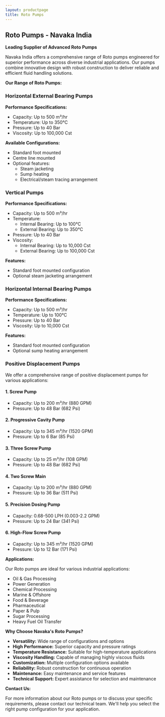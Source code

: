 ```yaml
---
layout: productpage
title: Roto Pumps
---
```


## Roto Pumps - Navaka India

**Leading Supplier of Advanced Roto Pumps**

Navaka India offers a comprehensive range of Roto pumps engineered for superior performance across diverse industrial applications. Our pumps combine innovative design with robust construction to deliver reliable and efficient fluid handling solutions.

**Our Range of Roto Pumps:**

### Horizontal External Bearing Pumps

**Performance Specifications:**
* Capacity: Up to 500 m³/hr
* Temperature: Up to 350°C
* Pressure: Up to 40 Bar
* Viscosity: Up to 100,000 Cst

**Available Configurations:**
* Standard foot mounted
* Centre line mounted
* Optional features:
  * Steam jacketing
  * Sump heating
  * Electrical/steam tracing arrangement

### Vertical Pumps

**Performance Specifications:**
* Capacity: Up to 500 m³/hr
* Temperature:
  * Internal Bearing: Up to 100°C
  * External Bearing: Up to 350°C
* Pressure: Up to 40 Bar
* Viscosity:
  * Internal Bearing: Up to 10,000 Cst
  * External Bearing: Up to 100,000 Cst

**Features:**
* Standard foot mounted configuration
* Optional steam jacketing arrangement

### Horizontal Internal Bearing Pumps

**Performance Specifications:**
* Capacity: Up to 500 m³/hr
* Temperature: Up to 100°C
* Pressure: Up to 40 Bar
* Viscosity: Up to 10,000 Cst

**Features:**
* Standard foot mounted configuration
* Optional sump heating arrangement

### Positive Displacement Pumps

We offer a comprehensive range of positive displacement pumps for various applications:

#### 1. Screw Pump
* Capacity: Up to 200 m³/hr (880 GPM)
* Pressure: Up to 48 Bar (682 Psi)

#### 2. Progressive Cavity Pump
* Capacity: Up to 345 m³/hr (1520 GPM)
* Pressure: Up to 6 Bar (85 Psi)

#### 3. Three Screw Pump
* Capacity: Up to 25 m³/hr (108 GPM)
* Pressure: Up to 48 Bar (682 Psi)

#### 4. Two Screw Main
* Capacity: Up to 200 m³/hr (880 GPM)
* Pressure: Up to 36 Bar (511 Psi)

#### 5. Precision Dosing Pump
* Capacity: 0.68-500 LPH (0.003-2.2 GPM)
* Pressure: Up to 24 Bar (341 Psi)

#### 6. High-Flow Screw Pump
* Capacity: Up to 345 m³/hr (1520 GPM)
* Pressure: Up to 12 Bar (171 Psi)

**Applications:**

Our Roto pumps are ideal for various industrial applications:
* Oil & Gas Processing
* Power Generation
* Chemical Processing
* Marine & Offshore
* Food & Beverage
* Pharmaceutical
* Paper & Pulp
* Sugar Processing
* Heavy Fuel Oil Transfer

**Why Choose Navaka's Roto Pumps?**

* **Versatility:** Wide range of configurations and options
* **High Performance:** Superior capacity and pressure ratings
* **Temperature Resistance:** Suitable for high-temperature applications
* **Viscosity Handling:** Capable of managing highly viscous fluids
* **Customization:** Multiple configuration options available
* **Reliability:** Robust construction for continuous operation
* **Maintenance:** Easy maintenance and service features
* **Technical Support:** Expert assistance for selection and maintenance

**Contact Us:**

For more information about our Roto pumps or to discuss your specific requirements, please contact our technical team. We'll help you select the right pump configuration for your application. 